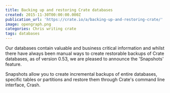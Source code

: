 ```yaml
---
title: Backing up and restoring Crate databases
created: 2015-11-30T00:00:00.000Z
publication_url: 'https://crate.io/a/backing-up-and-restoring-crate/'
image: opengraph.png
categories: Chris writing crate
tags: databases
---
```


Our databases contain valuable and business critical information and whilst there have always been manual ways to create restorable backups of Crate databases, as of version 0.53, we are pleased to announce the 'Snapshots' feature.

Snapshots allow you to create incremental backups of entire databases, specific tables or partitions and restore them through Crate's command line interface, Crash.
